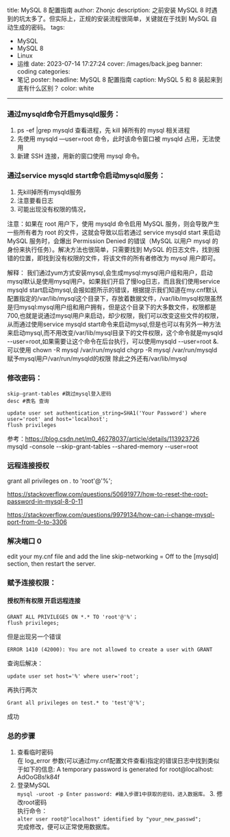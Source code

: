 title: MySQL 8 配置指南
author: Zhonjc
description: 之前安装 MySQL 8 时遇到的坑太多了。但实际上，正规的安装流程很简单，关键就在于找到 MySQL 自动生成的密码。
tags:
  - MySQL
  - MySQL 8
  - Linux
  - 运维
date: 2023-07-14 17:27:24
cover: /images/back.jpeg
banner: coding
categories:
- 笔记
poster:
  headline: MySQL 8 配置指南
  caption: MySQL 5 和 8 装起来到底有什么区别？
  color: white
---

### 通过mysqld命令开启mysqld服务：
1. ps -ef |grep mysqld 查看进程，先 kill 掉所有的 mysql 相关进程
2. 先使用 mysqld —user=root 命令，此时该命令窗口被 mysqld 占用，无法使用
3. 新建 SSH 连接，用新的窗口使用 mysql 命令。

### 通过service mysqld start命令启动mysqld服务：
1. 先kill掉所有mysqld服务
2. 注意要看日志
3. 可能出现没有权限的情况，

注意：如果在 root 用户下，使用 mysqld 命令启用 MySQL 服务，则会导致产生一些所有者为 root 的文件，这就会导致以后若通过 service mysqld start 来启动 MySQL 服务时，会爆出 Permission Denied 的错误（MySQL 以用户 mysql 的身份来执行任务）。解决方法也很简单，只需要找到 MySQL 的日志文件，找到报错的位置，即找到没有权限的文件，将该文件的所有者修改为 mysql 用户即可。

解释：
我们通过yum方式安装mysql,会生成mysql:mysql用户组和用户，启动mysql默认是使用mysql用户。如果我们开启了慢log日志，而且我们使用service mysqld start启动mysql,会报如题所示的错误，根据提示我们知道在my.cnf默认配置指定的/var/lib/mysql这个目录下，存放着数据文件，/var/lib/mysql权限虽然是归mysql:mysql用户组和用户拥有，但是这个目录下的大多数文件，权限都是700,也就是说通过mysql用户来启动，却少权限，我们可以改变这些文件的权限，从而通过使用service mysqld start命令来启动mysql,但是也可以有另外一种方法来启动mysql,而不用改变/var/lib/mysql目录下的文件权限，这个命令就是mysqld --user=root,如果需要让这个命令在后台执行，可以使用mysqld --user=root &.
可以使用
chown -R mysql /var/run/mysqld chgrp -R mysql /var/run/mysqld
赋予mysql用户/var/run/mysqld的权限
除此之外还有/var/lib/mysql


### 修改密码：

	skip-grant-tables #跳过mysql登入密码
	desc #表名 查询

	update user set authentication_string=SHA1('Your Password') where user='root' and host='localhost';
	flush privileges

参考：https://blog.csdn.net/m0_46278037/article/details/113923726  
mysqld -console --skip-grant-tables --shared-memory --user=root

### 远程连接授权
grant all privileges on *.* to 'root'@'%';

https://stackoverflow.com/questions/50691977/how-to-reset-the-root-password-in-mysql-8-0-11

https://stackoverflow.com/questions/9979134/how-can-i-change-mysql-port-from-0-to-3306

### 解决端口 0

edit your my.cnf file and add the line skip-networking = Off to the [mysqld] section, then restart the server.

### 赋予连接权限：

#### 授权所有权限 开启远程连接
	GRANT ALL PRIVILEGES ON *.* TO 'root'@'%'；
	flush privileges;
但是出现另一个错误  
	
    ERROR 1410 (42000): You are not allowed to create a user with GRANT
查询后解决：

	update user set host='%' where user='root';
再执行两次

	Grant all privileges on test.* to 'test'@'%';
成功

### 总的步骤

1. 查看临时密码  
在 log_error 参数(可以通过my.cnf配置文件查看)指定的错误日志中找到类似于如下的信息:
A temporary password is generated for root@localhost: AdOoGBs!k84f
2. 登录MySQL  
`mysql -uroot -p
	Enter password: #输入步骤1中获取的密码，进入数据库。`
3. 修改root密码  
执行命令：   
`alter user root@"localhost" identified by "your_new_passwd";`  
完成修改，便可以正常使用数据库。

